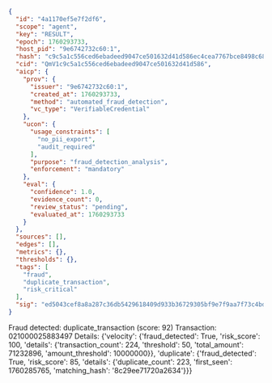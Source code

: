 ```json
{
  "id": "4a1170ef5e7f2df6",
  "scope": "agent",
  "key": "RESULT",
  "epoch": 1760293733,
  "host_pid": "9e6742732c60:1",
  "hash": "c9c5a1c556ced6ebadeed9047ce501632d41d586ec4cea7767bce8498c68ad40",
  "cid": "QmV1c9c5a1c556ced6ebadeed9047ce501632d41d586",
  "aicp": {
    "prov": {
      "issuer": "9e6742732c60:1",
      "created_at": 1760293733,
      "method": "automated_fraud_detection",
      "vc_type": "VerifiableCredential"
    },
    "ucon": {
      "usage_constraints": [
        "no_pii_export",
        "audit_required"
      ],
      "purpose": "fraud_detection_analysis",
      "enforcement": "mandatory"
    },
    "eval": {
      "confidence": 1.0,
      "evidence_count": 0,
      "review_status": "pending",
      "evaluated_at": 1760293733
    }
  },
  "sources": [],
  "edges": [],
  "metrics": {},
  "thresholds": {},
  "tags": [
    "fraud",
    "duplicate_transaction",
    "risk_critical"
  ],
  "sig": "ed5043cef8a8a287c36db5429618409d933b36729305bf9e7f9aa7f73c4bd758"
}
```

Fraud detected: duplicate_transaction (score: 92)
Transaction: 021000025883497
Details: {'velocity': {'fraud_detected': True, 'risk_score': 100, 'details': {'transaction_count': 224, 'threshold': 50, 'total_amount': 71232896, 'amount_threshold': 10000000}}, 'duplicate': {'fraud_detected': True, 'risk_score': 85, 'details': {'duplicate_count': 223, 'first_seen': 1760285765, 'matching_hash': '8c29ee71720a2634'}}}
